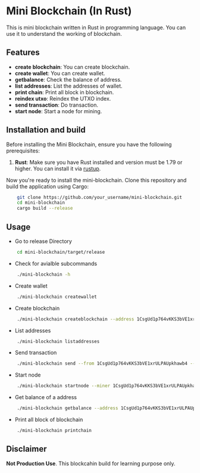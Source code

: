 # Mini Blockchain (In Rust)
This is mini blockchain written in Rust in programming language. You can use it to understand the working of blockchain.

## Features

- **create blockchain**: You can create blockchain.
- **create wallet**: You can create wallet.
- **getbalance**: Check the balance of address.
- **list addresses**: List the addresses of wallet.
- **print chain**: Print all block in blockchain.
- **reindex utxo**: Reindex the UTXO index.
- **send transaction**: Do transaction.
- **start node**: Start a node for mining.

## Installation and build

Before installing the Mini Blockchain, ensure you have the following prerequisites:

1. **Rust**: Make sure you have Rust installed and version must be 1.79 or higher. You can install it via [rustup](https://www.rust-lang.org/tools/install).

Now you're ready to install the  mini-blockchain. Clone this repository and build the application using Cargo:
```bash
    git clone https://github.com/your_username/mini-blockchain.git
    cd mini-blockchain
    cargo build --release
```

## Usage

- Go to release Directory
```bash
    cd mini-blockchain/target/release
```

- Check for avialble subcommands
```bash
    ./mini-blockchain -h
```

- Create wallet
```bash
    ./mini-blockchain createwallet
```

- Create blockchain
```bash
    ./mini-blockchain createblockchain --address 1CsgUd1p764vKKS3bVE1xrULPAUpkhawb3
```

- List addresses
```bash
    ./mini-blockchain listaddresses
```

- Send transaction
```bash
    ./mini-blockchain send --from 1CsgUd1p764vKKS3bVE1xrULPAUpkhawb4 --to 1CsgUd1p764vKKS3bVE1xrULPAUpkhawb3 --amount 5 --mine 1
```

- Start node
```bash
    ./mini-blockchain startnode --miner 1CsgUd1p764vKKS3bVE1xrULPAUpkhawb3
```

- Get balance of a address
```bash
    ./mini-blockchain getbalance --address 1CsgUd1p764vKKS3bVE1xrULPAUpkhawb3
```

- Print all block of blockchain 
```bash
    ./mini-blockchain printchain
```

## Disclaimer
**Not Production Use**. This blockcahin build for learning purpose only.
